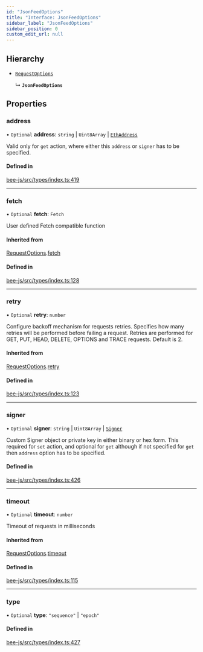 ```yaml
---
id: "JsonFeedOptions"
title: "Interface: JsonFeedOptions"
sidebar_label: "JsonFeedOptions"
sidebar_position: 0
custom_edit_url: null
---
```


## Hierarchy

- [`RequestOptions`](RequestOptions.md)

  ↳ **`JsonFeedOptions`**

## Properties

### address

• `Optional` **address**: `string` \| `Uint8Array` \| [`EthAddress`](../types/Utils.EthAddress.md)

Valid only for `get` action, where either this `address` or `signer` has
to be specified.

#### Defined in

[bee-js/src/types/index.ts:419](https://github.com/ethersphere/bee-js/blob/2c8b9d1/src/types/index.ts#L419)

___

### fetch

• `Optional` **fetch**: `Fetch`

User defined Fetch compatible function

#### Inherited from

[RequestOptions](RequestOptions.md).[fetch](RequestOptions.md#fetch)

#### Defined in

[bee-js/src/types/index.ts:128](https://github.com/ethersphere/bee-js/blob/2c8b9d1/src/types/index.ts#L128)

___

### retry

• `Optional` **retry**: `number`

Configure backoff mechanism for requests retries.
Specifies how many retries will be performed before failing a request.
Retries are performed for GET, PUT, HEAD, DELETE, OPTIONS and TRACE requests.
Default is 2.

#### Inherited from

[RequestOptions](RequestOptions.md).[retry](RequestOptions.md#retry)

#### Defined in

[bee-js/src/types/index.ts:123](https://github.com/ethersphere/bee-js/blob/2c8b9d1/src/types/index.ts#L123)

___

### signer

• `Optional` **signer**: `string` \| `Uint8Array` \| [`Signer`](../types/Signer.md)

Custom Signer object or private key in either binary or hex form.
This required for `set` action, and optional for `get` although
if not specified for `get` then `address` option has to be specified.

#### Defined in

[bee-js/src/types/index.ts:426](https://github.com/ethersphere/bee-js/blob/2c8b9d1/src/types/index.ts#L426)

___

### timeout

• `Optional` **timeout**: `number`

Timeout of requests in milliseconds

#### Inherited from

[RequestOptions](RequestOptions.md).[timeout](RequestOptions.md#timeout)

#### Defined in

[bee-js/src/types/index.ts:115](https://github.com/ethersphere/bee-js/blob/2c8b9d1/src/types/index.ts#L115)

___

### type

• `Optional` **type**: ``"sequence"`` \| ``"epoch"``

#### Defined in

[bee-js/src/types/index.ts:427](https://github.com/ethersphere/bee-js/blob/2c8b9d1/src/types/index.ts#L427)
